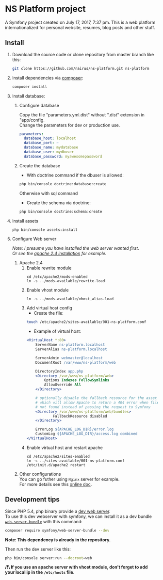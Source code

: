 # NS Platform project

A Symfony project created on July 17, 2017, 7:37 pm.
This is a web platform internationalized for personal website, resumes, blog posts and other stuff.

## Install

1.  Download the source code or clone repository from master branch like this:

    ```bash
    git clone https://github.com/nairus/ns-platform.git ns-platform
    ```

1.  Install dependencies via [composer](https://getcomposer.org/):

    ```bash
    composer install
    ```

1.  Install database:

    1.  Configure database

        Copy the file "parameters.yml.dist" without ".dist" extension in "app/config.  
        Change the parameters for dev or production use.

        ```yml
        parameters:
          database_host: localhost
          database_port: ~
          database_name: mydatabase
          database_user: mydbuser
          database_password: myawesomepassword
        ```

    1.  Create the database

        - With doctrine command if the dbuser is allowed:

        ```bash
        php bin/console doctrine:database:create
        ```

        Otherwise with sql command

        - Create the schema via doctrine:

        ```bash
        php bin/console doctrine:schema:create
        ```

1.  Install assets

    ```bash
    php bin/console assets:install
    ```

1. Configure Web server
    
    *Note: I presume you have installed the web server wanted first.  
    Or see the [apache 2.4 installation](http://httpd.apache.org/docs/2.4/install.html) for example.*

    1. Apache 2.4  
        1. Enable rewrite module
            ```shell
            cd /etc/apache2/mods-enabled
            ln -s ../mods-available/rewrite.load 
            ```
        1. Enable vhost module
            ```shell
            ln -s ../mods-available/vhost_alias.load
            ```
        1. Add virtual host config
            * Create the file:
            ```bash
            touch /etc/apache2/sites-available/001-ns-platform.conf 
            ```
            * Example of virtual host:
            ```apache
            <VirtualHost *:80>
                ServerName ns-platform.localhost
                ServerAlias ns-platform.localhost

                ServerAdmin webmaster@localhost
                DocumentRoot /var/www/ns-platform/web

                DirectoryIndex app.php
                <Directory /var/www/ns-platform/web>
                    Options Indexes FollowSymlinks
                    AllowOverride All
                </Directory>

                # optionally disable the fallback resource for the asset directories
                # which will allow Apache to return a 404 error when files are
                # not found instead of passing the request to Symfony
                <Directory /var/www/ns-platform/web/bundles>
                        FallbackResource disabled
                </Directory>

                ErrorLog ${APACHE_LOG_DIR}/error.log
                CustomLog ${APACHE_LOG_DIR}/access.log combined
            </VirtualHost>
            ```
        1. Enable virtual host and restart apache
            ```shell
            cd /etc/apache2/sites-enabled
            ln -s ../sites-available/001-ns-platform.conf
            /etc/init.d/apache2 restart
            ```
    1. Other configurations  
        You can go futher using `Nginx` server for example.  
        For more details see this [online doc](https://symfony.com/doc/3.4/setup/web_server_configuration.html).

## Development tips

Since PHP 5.4, php binary provide a [dev web server](https://secure.php.net/manual/en/features.commandline.webserver.php).  
To use this dev webserver with symfony, we can install it as a dev bundle [`web-server-bundle`](https://github.com/symfony/web-server-bundle) with this command:

```bash
composer require symfony/web-server-bundle --dev
```

**Note: This dependency is already in the repository.**

Then run the dev server like this:

```bash
php bin/console server:run --docroot=web
```

**/!\ If you use an apache server with vhost module, don't forget to add your local ip in the `/etc/hosts` file.**
